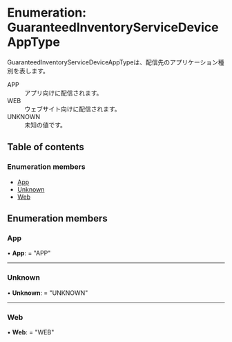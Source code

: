 # Enumeration: GuaranteedInventoryServiceDeviceAppType


<div lang=\"ja\">GuaranteedInventoryServiceDeviceAppTypeは、配信先のアプリケーション種別を表します。</div>  <dl class=term>   <dt class=\"term__item\">APP</dt>   <dd class=\"term__desc\"><span lang=\"ja\">アプリ向けに配信されます。</span></dd>   <dt class=\"term__item\">WEB</dt>   <dd class=\"term__desc\"><span lang=\"ja\">ウェブサイト向けに配信されます。</span></dd>   <dt class=\"term__item\">UNKNOWN</dt>   <dd class=\"term__desc\"><span lang=\"ja\">未知の値です。</span></dd> </dl>

## Table of contents

### Enumeration members

- [App](guaranteedinventoryservicedeviceapptype.md#app)
- [Unknown](guaranteedinventoryservicedeviceapptype.md#unknown)
- [Web](guaranteedinventoryservicedeviceapptype.md#web)

## Enumeration members

### App

• **App**: = "APP"

___

### Unknown

• **Unknown**: = "UNKNOWN"

___

### Web

• **Web**: = "WEB"

